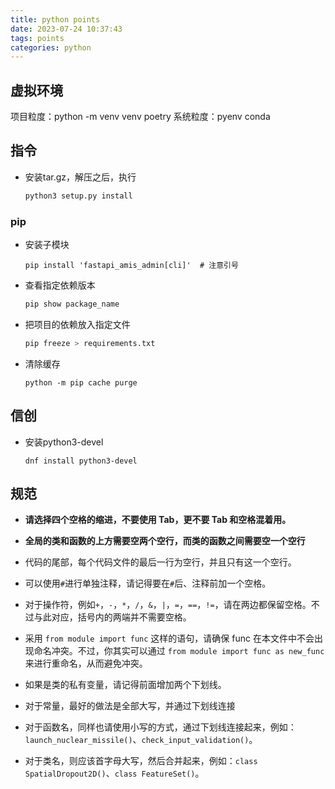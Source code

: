 ```yaml
---
title: python points
date: 2023-07-24 10:37:43
tags: points
categories: python
---
```




## 虚拟环境

项目粒度：python -m venv venv
        			poetry
系统粒度：pyenv
        			conda

## 指令

- 安装tar.gz，解压之后，执行

  ```python
  python3 setup.py install
  ```

### pip

- 安装子模块

  ```shell
  pip install 'fastapi_amis_admin[cli]'  # 注意引号
  ```
  
  
  
- 查看指定依赖版本

  ```python
  pip show package_name
  ```


- 把项目的依赖放入指定文件

  ```python
  pip freeze > requirements.txt
  ```

- 清除缓存

  ```shell
  python -m pip cache purge
  ```

  

## 信创

- 安装python3-devel

  ```shell
  dnf install python3-devel
  ```



## 规范

- **请选择四个空格的缩进，不要使用 Tab，更不要 Tab 和空格混着用。**
- **全局的类和函数的上方需要空两个空行，而类的函数之间需要空一个空行**
- 代码的尾部，每个代码文件的最后一行为空行，并且只有这一个空行。
- 可以使用`#`进行单独注释，请记得要在`#`后、注释前加一个空格。

- 对于操作符，例如`+`，`-`，`*`，`/`，`&`，`|`，`=`，`==`，`!=`，请在两边都保留空格。不过与此对应，括号内的两端并不需要空格。
- 采用 `from module import func` 这样的语句，请确保 func 在本文件中不会出现命名冲突。不过，你其实可以通过 `from module import func as new_func` 来进行重命名，从而避免冲突。
- 如果是类的私有变量，请记得前面增加两个下划线。
- 对于常量，最好的做法是全部大写，并通过下划线连接
- 对于函数名，同样也请使用小写的方式，通过下划线连接起来，例如：`launch_nuclear_missile()`、`check_input_validation()`。

- 对于类名，则应该首字母大写，然后合并起来，例如：`class SpatialDropout2D()`、`class FeatureSet()`。
